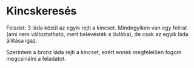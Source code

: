 # Kincskeresés

Feladat: 3 láda közül az egyik rejti a kincset. Mindegyiken van egy felirat (ami nem változtatható, mert belevésték a ládába), de csak az egyik láda állítása igaz.

Szerintem a bronz láda rejti a kincset, ezért ennek megfelelően fogom megcsinálni a feladatot.
